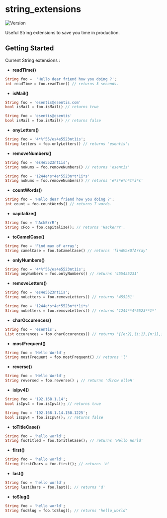 # string_extensions

![Version](https://img.shields.io/badge/version-0.1.0-orange&style=flat_square)

Useful String extensions to save you time in production.

## Getting Started

Current String extensions :

* **readTime()**

```dart
String foo =  'Hello dear friend how you doing ?';
int readTime = foo.readTime() // returns 3 seconds.
```

* **isMail()**

```dart
String foo = 'esentis@esentis.com'
bool isMail = foo.isMail() // returns true
```

```dart
String foo = 'esentis@esentis'
bool isMail = foo.isMail() // returns false
```

* **onyLetters()**

```dart
String foo = '4*%^55/es4e5523nt1is';
String letters = foo.onlyLetters() // returns 'esentis';
```

* **removeNumbers()**

```dart
String foo = 'es4e5523nt1is';
String noNums = foo.removeNumbers() // returns 'esentis'
```

```dart
String foo = '1244e*s*4e*5523n*t*1i*s'
String noNums = foo.removeNumbers() // returns 'e*s*e*n*t*i*s'
```

* **countWords()**

```dart
String foo = 'Hello dear friend how you doing ?';
int count = foo.countWords() // returns 7 words.
```

* **capitalize()**

```dart
String foo = 'hAckErrR';
String cFoo = foo.capitalize(); // returns 'Hackerrr'.
```

* **toCamelCase()**

```dart
String foo = 'Find max of array';
String camelCase = foo.toCamelCase() // returns 'findMaxOfArray'
```

* **onlyNumbers()**

```dart
String foo = '4*%^55/es4e5523nt1is';
String onyNumbers = foo.onlyNumbers() // returns '455455231'
```

* **removeLetters()**

```dart
String foo = 'es4e5523nt1is';
String noLetters = foo.removeLetters() // returns '455231'
```

```dart
String foo = '1244e*s*4e*5523n*t*1i*s'
String noLetters = foo.removeLetters() // returns '1244**4*5523**1*'
```

* **charOccurences()**

```dart
String foo = 'esentis';
List occurences = foo.charOccurences() // returns '[{e:2},{i:1},{n:1},{s:2},]'
```

* **mostFrequent()**

```dart
String foo = 'Hello World';
String mostFrequent = foo.mostFrequent() // returns 'l'
```

* **reverse()**

```dart
String foo = 'Hello World';
String reversed = foo.reverse() ; // returns 'dlrow olleH'
```

* **isIpv4()**

```dart
String foo = '192.168.1.14';
bool isIpv4 = foo.isIpv4(); // returns true
```

```dart
String foo = '192.168.1.14.150.1225';
bool isIpv4 = foo.isIpv4(); // returns false
```

* **toTitleCase()**

```dart
String foo = 'hello world';
String fooTitled = foo.toTitleCase(); // returns 'Hello World'
 ```

* **first()**

```dart
String foo = 'hello world';
String firstChars = foo.first(); // returns 'h'
 ```

* **last()**

 ```dart
String foo = 'hello world';
String lastChars = foo.last(); // returns 'd'
```

* **toSlug()**

```dart
String foo = 'hello world';
String fooSlug = foo.toSlug(); // returns 'hello_world'
```
